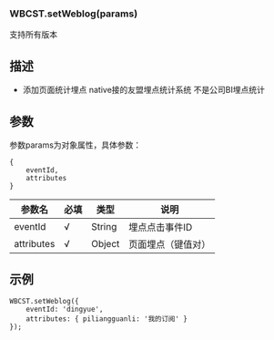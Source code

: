 ### WBCST.setWeblog(params)

支持所有版本



## 描述

- 添加页面统计埋点 native接的友盟埋点统计系统 不是公司BI埋点统计



## 参数

参数params为对象属性，具体参数：

```
{
    eventId, 
    attributes
}
```

| 参数名     | 必填 | 类型   | 说明               |
| ---------- | ---- | ------ | ------------------ |
| eventId    | √    | String | 埋点点击事件ID     |
| attributes | √    | Object | 页面埋点（键值对） |



## 示例

```
WBCST.setWeblog({ 
    eventId: 'dingyue', 
    attributes: { piliangguanli: '我的订阅' } 
});
```

